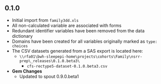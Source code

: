 ## 0.1.0

- Initial import from `family3dd.xls`
- All non-calculated variable are associated with forms
- Redundant identifier variables have been removed from the data dictionary
- Domains have been created for all variables originally marked as `type: choices`
- The CSV datasets generated from a SAS export is located here:
  - `\\rfa01\bwh-sleepepi-home\projects\cohorts\Family\nsrr-prep\_releases\0.1.0.beta3\`
    - `cfs-rectype5-dataset-0.1.0.beta3.csv`
- **Gem Changes**
  - Updated to spout 0.9.0.beta1
